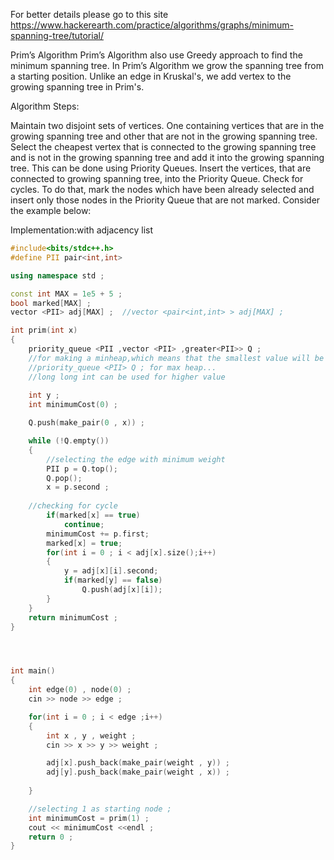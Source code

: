 For better details please go to this site
https://www.hackerearth.com/practice/algorithms/graphs/minimum-spanning-tree/tutorial/


Prim’s Algorithm
Prim’s Algorithm also use Greedy approach to find the minimum spanning tree. In Prim’s Algorithm we grow the spanning tree from a 
starting position. Unlike an edge in Kruskal's, we add vertex to the growing spanning tree in Prim's.

Algorithm Steps:

Maintain two disjoint sets of vertices. One containing vertices that are in the growing spanning tree and other that are not in 
the growing spanning tree.
Select the cheapest vertex that is connected to the growing spanning tree and is not in the growing spanning tree and 
add it into the growing spanning tree. This can be done using Priority Queues. Insert the vertices, that are connected 
to growing spanning tree, into the Priority Queue.
Check for cycles. To do that, mark the nodes which have been already selected and insert only those nodes in the Priority 
Queue that are not marked.
Consider the example below:



Implementation:with adjacency list

```cpp
#include<bits/stdc++.h>
#define PII pair<int,int>

using namespace std ;

const int MAX = 1e5 + 5 ;
bool marked[MAX] ;
vector <PII> adj[MAX] ;  //vector <pair<int,int> > adj[MAX] ;

int prim(int x)
{
	priority_queue <PII ,vector <PII> ,greater<PII>> Q ;
	//for making a minheap,which means that the smallest value will be given the most priority
	//priority_queue <PII> Q ; for max heap...
	//long long int can be used for higher value
	
	int y ;
	int minimumCost(0) ;

	Q.push(make_pair(0 , x)) ;

	while (!Q.empty())
	{
		//selecting the edge with minimum weight
		PII p = Q.top();
		Q.pop();
		x = p.second ;
		
    //checking for cycle
		if(marked[x] == true)
            continue;
        minimumCost += p.first;
        marked[x] = true;
        for(int i = 0 ; i < adj[x].size();i++)
        {
            y = adj[x][i].second;
            if(marked[y] == false)
                Q.push(adj[x][i]);
        }
	}
	return minimumCost ;
}




int main()
{
	int edge(0) , node(0) ;
	cin >> node >> edge ;

	for(int i = 0 ; i < edge ;i++)
	{
		int x , y , weight ;
		cin >> x >> y >> weight ;

		adj[x].push_back(make_pair(weight , y)) ;
		adj[y].push_back(make_pair(weight , x)) ;
		
	}

	//selecting 1 as starting node ;
	int minimumCost = prim(1) ;
	cout << minimumCost <<endl ;
	return 0 ;
}

```
